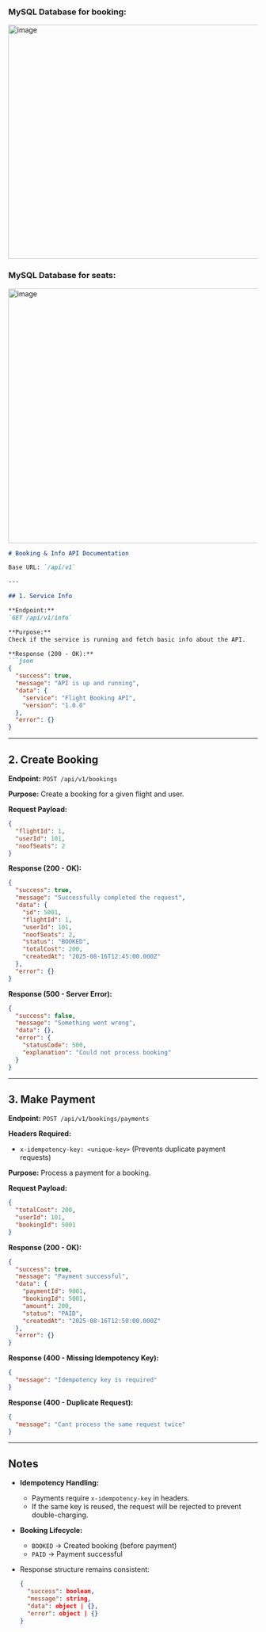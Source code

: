 

### MySQL Database for booking:

<img width="1529" height="473" alt="image" src="https://github.com/user-attachments/assets/901d1593-f160-4205-98b5-923787cac684" />

### MySQL Database for seats:

<img width="1239" height="514" alt="image" src="https://github.com/user-attachments/assets/e2ff766b-b422-4e89-8c88-001cef3ff719" />


````markdown
# Booking & Info API Documentation

Base URL: `/api/v1`

---

## 1. Service Info

**Endpoint:**  
`GET /api/v1/info`

**Purpose:**  
Check if the service is running and fetch basic info about the API.

**Response (200 - OK):**  
```json
{
  "success": true,
  "message": "API is up and running",
  "data": {
    "service": "Flight Booking API",
    "version": "1.0.0"
  },
  "error": {}
}
````

---

## 2. Create Booking

**Endpoint:**
`POST /api/v1/bookings`

**Purpose:**
Create a booking for a given flight and user.

**Request Payload:**

```json
{
  "flightId": 1,
  "userId": 101,
  "noofSeats": 2
}
```

**Response (200 - OK):**

```json
{
  "success": true,
  "message": "Successfully completed the request",
  "data": {
    "id": 5001,
    "flightId": 1,
    "userId": 101,
    "noofSeats": 2,
    "status": "BOOKED",
    "totalCost": 200,
    "createdAt": "2025-08-16T12:45:00.000Z"
  },
  "error": {}
}
```

**Response (500 - Server Error):**

```json
{
  "success": false,
  "message": "Something went wrong",
  "data": {},
  "error": {
    "statusCode": 500,
    "explanation": "Could not process booking"
  }
}
```

---

## 3. Make Payment

**Endpoint:**
`POST /api/v1/bookings/payments`

**Headers Required:**

* `x-idempotency-key: <unique-key>` (Prevents duplicate payment requests)

**Purpose:**
Process a payment for a booking.

**Request Payload:**

```json
{
  "totalCost": 200,
  "userId": 101,
  "bookingId": 5001
}
```

**Response (200 - OK):**

```json
{
  "success": true,
  "message": "Payment successful",
  "data": {
    "paymentId": 9001,
    "bookingId": 5001,
    "amount": 200,
    "status": "PAID",
    "createdAt": "2025-08-16T12:50:00.000Z"
  },
  "error": {}
}
```

**Response (400 - Missing Idempotency Key):**

```json
{
  "message": "Idempotency key is required"
}
```

**Response (400 - Duplicate Request):**

```json
{
  "message": "Cant process the same request twice"
}
```

---

## Notes

* **Idempotency Handling:**

  * Payments require `x-idempotency-key` in headers.
  * If the same key is reused, the request will be rejected to prevent double-charging.

* **Booking Lifecycle:**

  * `BOOKED` → Created booking (before payment)
  * `PAID` → Payment successful

* Response structure remains consistent:

  ```json
  {
    "success": boolean,
    "message": string,
    "data": object | {},
    "error": object | {}
  }
  ```




